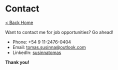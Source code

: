 # Contact

[< Back Home](..)

Want to contact me for job opportunities? Go ahead!

- Phone: +54 9 11-2476-0404
- Email: tomas.susinna@outlook.com
- LinkedIn: [susinnatomas](https://www.linkedin.com/in/susinnatomas/)

**Thank you!**